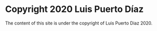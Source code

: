 # Copyright 2020 Luis Puerto Díaz

The content of this site is under the copyright of Luis Puerto Diaz 2020. 
